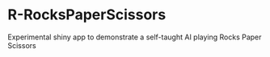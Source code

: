 # R-RocksPaperScissors
Experimental shiny app to  demonstrate a self-taught AI playing Rocks Paper Scissors  
